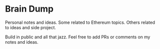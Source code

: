# Brain Dump

Personal notes and ideas. Some related to Ethereum topics. Others related to ideas and side project.

Build in public and all that jazz. Feel free to add PRs or comments on my notes and ideas.
